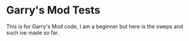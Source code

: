 Garry's Mod Tests
=================

This is for Garry's Mod code, I am a beginner but here is the sweps and such ive made so far.

